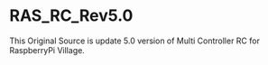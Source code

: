 # RAS_RC_Rev5.0
This Original Source is update 5.0 version  of Multi Controller RC for RaspberryPi Village.
